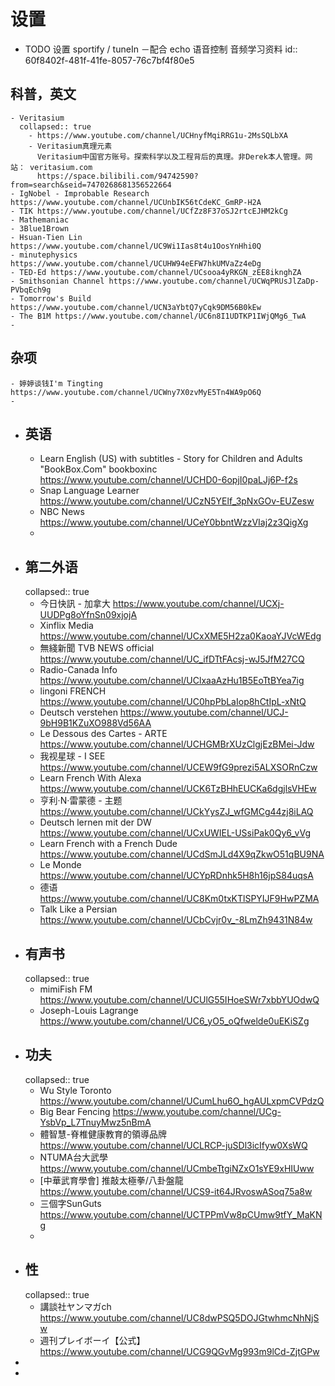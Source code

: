 # 设置
- TODO 设置 sportify / tuneIn －配合 echo 语音控制 音频学习资料
  id:: 60f8402f-481f-41fe-8057-76c7bf4f80e5
## 科普，英文
	- Veritasium
	  collapsed:: true
		- https://www.youtube.com/channel/UCHnyfMqiRRG1u-2MsSQLbXA
		- Veritasium真理元素
		  Veritasium中国官方账号。探索科学以及工程背后的真理。非Derek本人管理。网站： veritasium.com
		  https://space.bilibili.com/94742590?from=search&seid=7470268681356522664
	- IgNobel - Improbable Research https://www.youtube.com/channel/UCUnbIK56tCdeKC_GmRP-H2A
	- TIK https://www.youtube.com/channel/UCfZz8F37oSJ2rtcEJHM2kCg
	- Mathemaniac
	- 3Blue1Brown
	- Hsuan-Tien Lin https://www.youtube.com/channel/UC9Wi1Ias8t4u1OosYnHhi0Q
	- minutephysics https://www.youtube.com/channel/UCUHW94eEFW7hkUMVaZz4eDg
	- TED-Ed https://www.youtube.com/channel/UCsooa4yRKGN_zEE8iknghZA
	- Smithsonian Channel https://www.youtube.com/channel/UCWqPRUsJlZaDp-PVbqEch9g
	- Tomorrow's Build https://www.youtube.com/channel/UCN3aYbtQ7yCqk9DM56B0kEw
	- The B1M https://www.youtube.com/channel/UC6n8I1UDTKP1IWjQMg6_TwA
	-
## 杂项
	- 婷婷谈钱I'm Tingting https://www.youtube.com/channel/UCWny7X0zvMyE5Tn4WA9pO6Q
	-
- ## 英语
	- Learn English (US) with subtitles - Story for Children and Adults "BookBox.Com"
	  bookboxinc https://www.youtube.com/channel/UCHD0-6opjI0paLJj6P-f2s
	- Snap Language Learner https://www.youtube.com/channel/UCzN5YElf_3pNxGOv-EUZesw
	- NBC News https://www.youtube.com/channel/UCeY0bbntWzzVIaj2z3QigXg
	-
- ## 第二外语
  collapsed:: true
	- 今日快訊 - 加拿大 https://www.youtube.com/channel/UCXj-UUDPg8oYfnSn09xjojA
	- Xinflix Media https://www.youtube.com/channel/UCxXME5H2za0KaoaYJVcWEdg
	- 無綫新聞 TVB NEWS official https://www.youtube.com/channel/UC_ifDTtFAcsj-wJ5JfM27CQ
	- Radio-Canada Info https://www.youtube.com/channel/UClxaaAzHu1B5EoTtBYea7ig
	- lingoni FRENCH https://www.youtube.com/channel/UC0hpPbLaIop8hCtIpL-xNtQ
	- Deutsch verstehen https://www.youtube.com/channel/UCJ-9bH9B1KZuXO988Vd56AA
	- Le Dessous des Cartes - ARTE https://www.youtube.com/channel/UCHGMBrXUzClgjEzBMei-Jdw
	- 我视星球 - I SEE https://www.youtube.com/channel/UCEW9fG9prezi5ALXSORnCzw
	- Learn French With Alexa https://www.youtube.com/channel/UCK6TzBHhEUCKa6dgjlsVHEw
	- 亨利·N·雷蒙德 - 主题 https://www.youtube.com/channel/UCkYysZJ_wfGMCg44zj8iLAQ
	- Deutsch lernen mit der DW https://www.youtube.com/channel/UCxUWIEL-USsiPak0Qy6_vVg
	- Learn French with a French Dude https://www.youtube.com/channel/UCdSmJLd4X9qZkwO51qBU9NA
	- Le Monde https://www.youtube.com/channel/UCYpRDnhk5H8h16jpS84uqsA
	- 德语 https://www.youtube.com/channel/UC8Km0txKTlSPYIJF9HwPZMA
	- Talk Like a Persian https://www.youtube.com/channel/UCbCvjr0v_-8LmZh9431N84w
- ## 有声书
  collapsed:: true
	- mimiFish FM https://www.youtube.com/channel/UCUlG55IHoeSWr7xbbYUOdwQ
	- Joseph-Louis Lagrange https://www.youtube.com/channel/UC6_yO5_oQfwelde0uEKiSZg
- ## 功夫
  collapsed:: true
	- Wu Style Toronto https://www.youtube.com/channel/UCumLhu6O_hgAULxpmCVPdzQ
	- Big Bear Fencing https://www.youtube.com/channel/UCg-YsbVp_L7TnuyMwz5nBmA
	- 體智慧-脊椎健康教育的領導品牌 https://www.youtube.com/channel/UCLRCP-juSDl3icIfyw0XsWQ
	- NTUMA台大武學 https://www.youtube.com/channel/UCmbeTtgiNZxO1sYE9xHIUww
	- [中華武育學會] 推敲太極拳/八卦盤龍 https://www.youtube.com/channel/UCS9-it64JRvoswASoq75a8w
	- 三個字SunGuts https://www.youtube.com/channel/UCTPPmVw8pCUmw9tfY_MaKNg
	-
- ## 性
  collapsed:: true
	- 講談社ヤンマガch https://www.youtube.com/channel/UC8dwPSQ5DOJGtwhmcNhNjSw
	- 週刊プレイボーイ【公式】https://www.youtube.com/channel/UCG9QGvMg993m9lCd-ZjtGPw
-
-